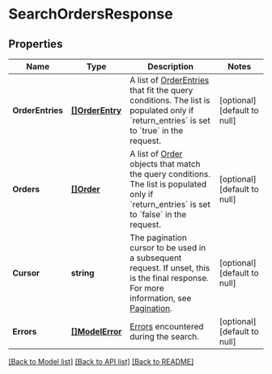 # SearchOrdersResponse

## Properties
Name | Type | Description | Notes
------------ | ------------- | ------------- | -------------
**OrderEntries** | [**[]OrderEntry**](OrderEntry.md) | A list of [OrderEntries](entity:OrderEntry) that fit the query conditions. The list is populated only if &#x60;return_entries&#x60; is set to &#x60;true&#x60; in the request. | [optional] [default to null]
**Orders** | [**[]Order**](Order.md) | A list of [Order](entity:Order) objects that match the query conditions. The list is populated only if &#x60;return_entries&#x60; is set to &#x60;false&#x60; in the request. | [optional] [default to null]
**Cursor** | **string** | The pagination cursor to be used in a subsequent request. If unset, this is the final response. For more information, see [Pagination](https://developer.squareup.com/docs/basics/api101/pagination). | [optional] [default to null]
**Errors** | [**[]ModelError**](Error.md) | [Errors](entity:Error) encountered during the search. | [optional] [default to null]

[[Back to Model list]](../README.md#documentation-for-models) [[Back to API list]](../README.md#documentation-for-api-endpoints) [[Back to README]](../README.md)

